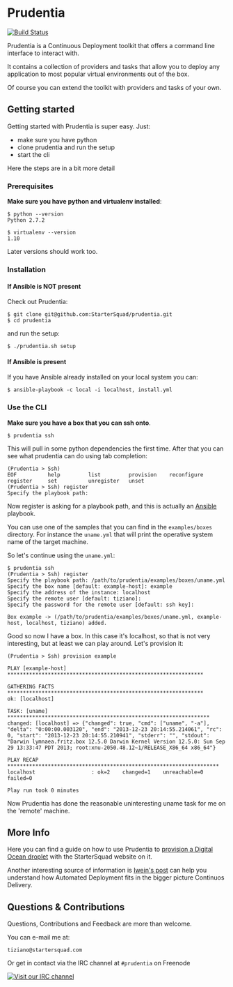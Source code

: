 Prudentia
=========
[![Build Status](https://travis-ci.org/StarterSquad/prudentia.png?branch=master)](https://travis-ci.org/StarterSquad/prudentia)

Prudentia is a Continuous Deployment toolkit that offers a command line interface to interact with.

It contains a collection of providers and tasks that allow you to deploy any application to most popular virtual
environments out of the box.

Of course you can extend the toolkit with providers and tasks of your own.

## Getting started

Getting started with Prudentia is super easy. Just:

- make sure you have python
- clone prudentia and run the setup
- start the cli

Here the steps are in a bit more detail

### Prerequisites

**Make sure you have python and virtualenv installed**:

    $ python --version
    Python 2.7.2

    $ virtualenv --version
    1.10

Later versions should work too.

### Installation

#### If Ansible is NOT present

Check out Prudentia:

    $ git clone git@github.com:StarterSquad/prudentia.git
    $ cd prudentia

and run the setup:

    $ ./prudentia.sh setup

#### If Ansible is present

If you have Ansible already installed on your local system you can:
 
    $ ansible-playbook -c local -i localhost, install.yml

### Use the CLI

**Make sure you have a box that you can ssh onto**.

    $ prudentia ssh

This will pull in some python dependencies the first time. After that you can see what prudentia can do using tab completion:

    (Prudentia > Ssh)
    EOF          help         list         provision    reconfigure  register     set          unregister   unset
    (Prudentia > Ssh) register
    Specify the playbook path:

Now register is asking for a playbook path, and this is actually an [Ansible][1] playbook.

You can use one of the samples that you can find in the `examples/boxes` directory.
For instance the `uname.yml` that will print the operative system name of the target machine.
        
So let's continue using the `uname.yml`:

    $ prudentia ssh
    (Prudentia > Ssh) register
    Specify the playbook path: /path/to/prudentia/examples/boxes/uname.yml
    Specify the box name [default: example-host]: example
    Specify the address of the instance: localhost
    Specify the remote user [default: tiziano]:
    Specify the password for the remote user [default: ssh key]:

    Box example -> (/path/to/prudentia/examples/boxes/uname.yml, example-host, localhost, tiziano) added.

Good so now I have a box. In this case it's localhost, so that is not very interesting, but at least we can play around. Let's provision it:

    (Prudentia > Ssh) provision example

    PLAY [example-host] ***************************************************************
    
    GATHERING FACTS ***************************************************************
    ok: [localhost]
    
    TASK: [uname] *****************************************************************
    changed: [localhost] => {"changed": true, "cmd": ["uname", "-a"], "delta": "0:00:00.003120", "end": "2013-12-23 20:14:55.214061", "rc": 0, "start": "2013-12-23 20:14:55.210941", "stderr": "", "stdout": "Darwin lymnaea.fritz.box 12.5.0 Darwin Kernel Version 12.5.0: Sun Sep 29 13:33:47 PDT 2013; root:xnu-2050.48.12~1/RELEASE_X86_64 x86_64"}
    
    PLAY RECAP ********************************************************************
    localhost                  : ok=2    changed=1    unreachable=0    failed=0
    
    Play run took 0 minutes

Now Prudentia has done the reasonable uninteresting uname task for me on the 'remote' machine.


## More Info

Here you can find a guide on how to use Prudentia to [provision a Digital Ocean droplet](http://www.startersquad.com/blog/simple-deployments-with-prudentia/) 
with the StarterSquad website on it.

Another interesting source of information is [Iwein's post](http://www.startersquad.com/blog/getting-ready-for-continuous-delivery/) can help you understand how Automated Deployment fits in the bigger picture Continuos Delivery. 


## Questions & Contributions

Questions, Contributions and Feedback are more than welcome.

You can e-mail me at:

`tiziano@startersquad.com`

Or get in contact via the IRC channel at `#prudentia` on Freenode

[![Visit our IRC channel](https://kiwiirc.com/buttons/irc.freenode.net/prudentia.png)](https://kiwiirc.com/client/irc.freenode.net/?nick=prudentia-|?#prudentia)

[1]: https://github.com/ansible/ansible "Ansible"
